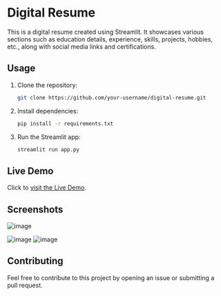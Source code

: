# Digital Resume

This is a digital resume created using Streamlit. It showcases various sections such as education details, experience, skills, projects, hobbies, etc., along with social media links and certifications.

## Usage

1. Clone the repository:

    ```bash
    git clone https://github.com/your-username/digital-resume.git
    ```

2. Install dependencies:

    ```bash
    pip install -r requirements.txt
    ```

3. Run the Streamlit app:

    ```bash
    streamlit run app.py
    ```

## Live Demo


Click to [visit the Live Demo](https://digital-cv-5gyf.onrender.com/#animesh-maity).

## Screenshots

![image](https://github.com/animesh-am/resume/assets/115914707/97a1f7d3-6bd0-43f1-8a3b-b08655592181)

![image](https://github.com/animesh-am/resume/assets/115914707/b4d6a4cc-6429-47ac-acd2-1c96c3f19c0b)
![image](https://github.com/animesh-am/resume/assets/115914707/d2dc2eca-c838-4376-9937-c167cc3cf533)




## Contributing

Feel free to contribute to this project by opening an issue or submitting a pull request.

